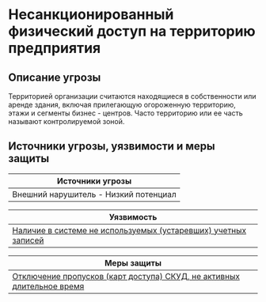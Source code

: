 # Несанкционированный физический доступ на территорию предприятия

## Описание угрозы
Территорией организации считаются находящиеся в собственности или аренде здания, включая прилегающую огороженную территорию, этажи и сегменты бизнес - центров. Часто территорию или ее часть называют контролируемой зоной.


## Источники угрозы, уязвимости и меры защиты
|Источники угрозы|
|-|
|Внешний нарушитель - Низкий потенциал|

|Уязвимость|
|--------|
|[Наличие в системе не используемых (устаревших) учетных записей](/vkr/vulnerabilities/page8)|


|Меры защиты|
|--------|
|[Отключение пропусков (карт доступа) СКУД, не активных длительное время](/vkr/measures/page33)|
